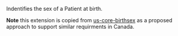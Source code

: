 <!--- Text entered into this file will appear at the top of the profiles page before the Formal Views of the profile content. -->

Indentifies the sex of a Patient at birth.

**Note** this extension is copied from [us-core-birthsex](https://build.fhir.org/ig/HL7/US-Core-R4/StructureDefinition-us-core-birthsex.html) as a proposed approach to support similar requirments in Canada.
